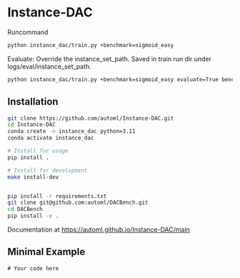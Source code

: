 # Instance-DAC

Runcommand
```bash
python instance_dac/train.py +benchmark=sigmoid_easy
```

Evaluate:
Override the instance_set_path. Saved in train run dir under logs/eval/instance_set_path.
```bash
python instance_dac/train.py +benchmark=sigmoid_easy evaluate=True benchmark.config.instance_set_path=../instance_sets/sigmoid/sigmoid_2D3M_test.csv
```


## Installation
```bash
git clone https://github.com/automl/Instance-DAC.git
cd Instance-DAC
conda create -n instance_dac python=3.11
conda activate instance_dac

# Install for usage
pip install .

# Install for development
make install-dev


pip install -r requirements.txt
git clone git@github.com:automl/DACBench.git
cd DACBench
pip install -e .
```

Documentation at https://automl.github.io/Instance-DAC/main

## Minimal Example

```
# Your code here
```
